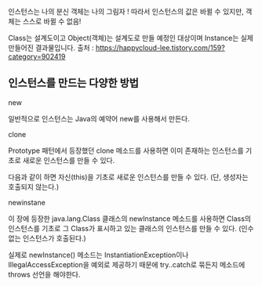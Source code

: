 인스턴스는 나의 분신
객체는 나의 그림자 ! 
따라서 인스턴스의 값은 바뀔 수 있지만, 객체는 스스로 바뀔 수 없음!

Class는 설계도이고 Object(객체)는 설계도로 만들 예정인 대상이며 Instance는 실제 만들어진 결과물입니다.
출처 : https://happycloud-lee.tistory.com/159?category=902419

## 인스턴스를 만드는 다양한 방법
new

일반적으로 인스턴스는 Java의 예약어 new를 사용해서 만든다.

clone

Prototype 패턴에서 등장했던 clone 메소드를 사용하면 이미 존재하는 인스턴스를 기초로 새로운 인스턴스를 만들 수 있다.

다음과 같이 하면 자신(this)을 기초로 새로운 인스턴스를 만들 수 있다. (단, 생성자는 호출되지 않는다.)

newinstane

이 장에 등장한 java.lang.Class 클래스의 newInstance 메소드를 사용하면 Class의 인스턴스를 기초로 그 Class가 표시하고 있는 클래스의 인스턴스를 만들 수 있다. (인수 없는 인스턴스가 호출된다.)

실제로 newInstance() 메소드는 InstantiationException이나 IllegalAccessException을 예외로 제공하기 때문에 try..catch로 묶든지 메소드에 throws 선언을 해야한다.
